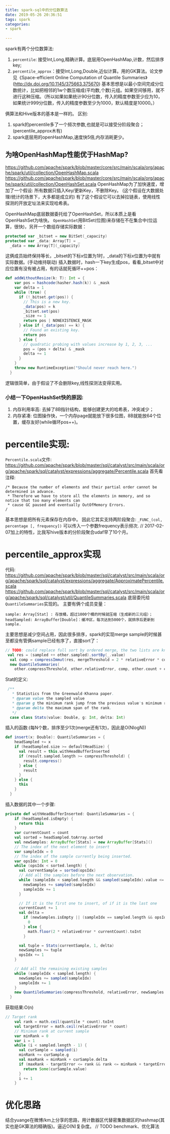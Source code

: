 ```yaml
---
title: spark-sql中的分位数算法
date: 2019-05-26 20:36:51
tags: spark
categories:
- spark
 
---
```



spark有两个分位数算法:
1. `percentile`: 接受Int,Long,精确计算。底层用OpenHashMap,计数，然后排序key;
2. `percentile_approx`：接受Int,Long,Double,近似计算。用的GK算法。论文参见《Space-efficient Online Computation of Quantile Summaries》(http://dx.doi.org/10.1145/375663.375670)
基本思想是以最小空间完成分位数统计，比如把相邻的1w个数压缩成(平均数,个数)元组。如果空间够用，就不进行这种压缩。（所以如果如果统计90分位数，传入的精度参数至少应为10，如果统计999分位数，传入的精度参数至少为1000，默认精度是10000。）

俩算法和Hive版本的基本是一样的。
区别: 
1. spark的percentile多了一个频次参数,也就是可以接受分阶段聚合；(percentile_approx木有)
2. spark底层用的openHashMap,速度快5倍,内存消耗更少。

## 为啥OpenHashMap性能优于HashMap?
https://github.com/apache/spark/blob/master/core/src/main/scala/org/apache/spark/util/collection/OpenHashMap.scala
https://github.com/apache/spark/blob/master/core/src/main/scala/org/apache/spark/util/collection/OpenHashSet.scala
OpenHashMap为了加快速度，增加了一个假设: 所有数据只插入Key/更新Key，不删除Key。
(这个假设在大数据处理/统计的场景下，大多都是成立的)
有了这个假设它可以去掉拉链表，使用线性探测的开放定址法来实现哈希表。

OpenHashMap底层数据委托给了OpenHashSet，所以本质上是看OpenHashSet为啥快。
`OpenHashSet`用BitSet(位图)来存储在不在集合中(位运算，很快)，另开一个数组存储实际数据：
```scala
protected var _bitset = new BitSet(_capacity)
protected var _data: Array[T] = _
  _data = new Array[T](_capacity)
```
这俩成员始终保持等长，_bitset的下标x位置为1时，_data的下标x位置为中就有实际数据。(手动维持联动)
插入数据时，hash一下key生成pos，看看_bitset中对应位置有没有被占用，有的话就死循环++pos：
```scala
def addWithoutResize(k: T): Int = {
    var pos = hashcode(hasher.hash(k)) & _mask
    var delta = 1
    while (true) {
      if (!_bitset.get(pos)) {
        // This is a new key.
        _data(pos) = k
        _bitset.set(pos)
        _size += 1
        return pos | NONEXISTENCE_MASK
      } else if (_data(pos) == k) {
        // Found an existing key.
        return pos
      } else {
        // quadratic probing with values increase by 1, 2, 3, ...
        pos = (pos + delta) & _mask
        delta += 1
      }
    }
    throw new RuntimeException("Should never reach here.")
  }
```
逻辑很简单，由于假设了不会删除key,线性探测法变得实用。
### 小结一下OpenHashSet快的原因:
1. 内存利用率高: 去掉了8B指针结构，能够创建更大的哈希表，冲突减少；
2. 内存紧凑: 位图操作快，一个内存page就能放下很多位图，8B就能放64个位置，缓存友好(while循环pos++)。


# percentile实现: 
`Percentile.scala`文件:
https://github.com/apache/spark/blob/master/sql/catalyst/src/main/scala/org/apache/spark/sql/catalyst/expressions/aggregate/Percentile.scala
首先看注释:
```
/* Because the number of elements and their partial order cannot be determined in advance.
 * Therefore we have to store all the elements in memory, and so notice that too many elements can
 * cause GC paused and eventually OutOfMemory Errors.
/
```
基本思想是把所有元素保存在内存中。
因此它其实支持两阶段聚合:
`_FUNC_(col, percentage [, frequency])`
可以传入一个参数frequency表示频次.
// 2017-02-07加上的特性，比我写hive版本的分阶段聚合udaf早了10个月。

# percentile_approx实现
代码:
https://github.com/apache/spark/blob/master/sql/catalyst/src/main/scala/org/apache/spark/sql/catalyst/expressions/aggregate/ApproximatePercentile.scala
https://github.com/apache/spark/blob/master/sql/catalyst/src/main/scala/org/apache/spark/sql/catalyst/util/QuantileSummaries.scala
底层委托给`QuantileSummaries`实现的。
主要有俩个成员变量：
```
sample: Array[Stat] : 存放桶，超过1000个桶的时候就压缩（生成新的三元组）；
headSampled: ArrayBuffer[Double]：缓冲区，每次达到5000个，就排序后更新到sample.
```
主要思想是减少空间占用，因此很多排序，spark的实现merge sample的时候甚至都没有管俩sample已经有序了，直接sort了：
```scala
// TODO: could replace full sort by ordered merge, the two lists are known to be sorted already.
 val res = (sampled ++ other.sampled).sortBy(_.value)
  val comp = compressImmut(res, mergeThreshold = 2 * relativeError * count)
  new QuantileSummaries(
    other.compressThreshold, other.relativeError, comp, other.count + count)
```
Stat的定义:
```scala
 /**
   * Statistics from the Greenwald-Khanna paper.
   * @param value the sampled value
   * @param g the minimum rank jump from the previous value's minimum rank
   * @param delta the maximum span of the rank.
   */
  case class Stats(value: Double, g: Int, delta: Int)

```
插入的函数:(每N个数，排序至少1次(merge还有1次)，因此是O(NlogN))
```scala
def insert(x: Double): QuantileSummaries = {
    headSampled += x
    if (headSampled.size >= defaultHeadSize) {
      val result = this.withHeadBufferInserted
      if (result.sampled.length >= compressThreshold) {
        result.compress()
      } else {
        result
      }
    } else {
      this
    }
  }

```

插入数据的其中一个步骤:
```scala
private def withHeadBufferInserted: QuantileSummaries = {
    if (headSampled.isEmpty) {
      return this
    }
    var currentCount = count
    val sorted = headSampled.toArray.sorted
    val newSamples: ArrayBuffer[Stats] = new ArrayBuffer[Stats]()
    // The index of the next element to insert
    var sampleIdx = 0
    // The index of the sample currently being inserted.
    var opsIdx: Int = 0
    while (opsIdx < sorted.length) {
      val currentSample = sorted(opsIdx)
      // Add all the samples before the next observation.
      while (sampleIdx < sampled.length && sampled(sampleIdx).value <= currentSample) {
        newSamples += sampled(sampleIdx)
        sampleIdx += 1
      }

      // If it is the first one to insert, of if it is the last one
      currentCount += 1
      val delta =
        if (newSamples.isEmpty || (sampleIdx == sampled.length && opsIdx == sorted.length - 1)) {
          0
        } else {
          math.floor(2 * relativeError * currentCount).toInt
        }

      val tuple = Stats(currentSample, 1, delta)
      newSamples += tuple
      opsIdx += 1
    }

    // Add all the remaining existing samples
    while (sampleIdx < sampled.length) {
      newSamples += sampled(sampleIdx)
      sampleIdx += 1
    }
    new QuantileSummaries(compressThreshold, relativeError, newSamples.toArray, currentCount)
  }
```

获取结果:O(n)
```scala
// Target rank
    val rank = math.ceil(quantile * count).toInt
    val targetError = math.ceil(relativeError * count)
    // Minimum rank at current sample
    var minRank = 0
    var i = 1
    while (i < sampled.length - 1) {
      val curSample = sampled(i)
      minRank += curSample.g
      val maxRank = minRank + curSample.delta
      if (maxRank - targetError <= rank && rank <= minRank + targetError) {
        return Some(curSample.value)
      }
      i += 1
    }
```
 
# 优化思路
结合yuange在微博/km上分享的思路，用计数器区代替密集数据区的hashmap(其实也是GK算法的精确版)。逼近O(N)复杂度。
// TODO benchmark、优化算法